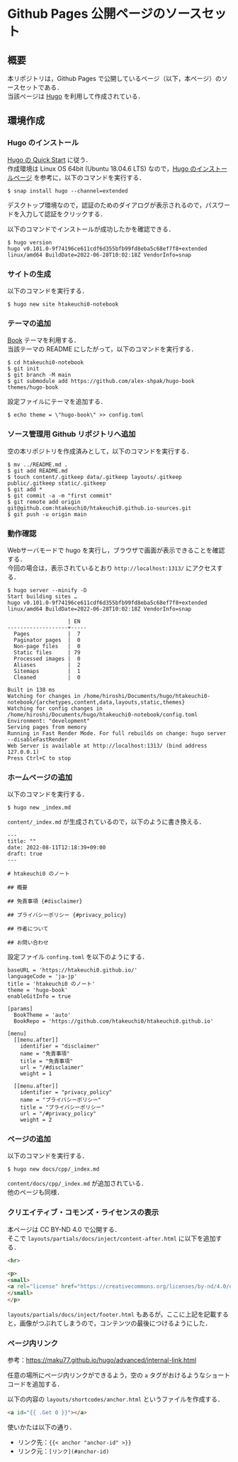 # Github Pages 公開ページのソースセット

## 概要

本リポジトリは，Github Pages で公開しているページ（以下，本ページ）のソースセットである．    
当該ページは [Hugo](https://gohugo.io) を利用して作成されている．

## 環境作成

### Hugo のインストール

[Hugo の Quick Start](https://gohugo.io/getting-started/quick-start/) に従う．    
作成環境は Linux OS 64bit (Ubuntu 18.04.6 LTS) なので，[Hugo のインストールページ](https://gohugo.io/getting-started/installing) を参考に，以下のコマンドを実行する．

```shell
$ snap install hugo --channel=extended
```

デスクトップ環境なので，認証のためのダイアログが表示されるので，パスワードを入力して認証をクリックする．    

以下のコマンドでインストールが成功したかを確認できる．

```shell
$ hugo version
hugo v0.101.0-9f74196ce611cdf6d355bfb99fd8eba5c68ef7f8+extended linux/amd64 BuildDate=2022-06-28T10:02:18Z VendorInfo=snap
```

### サイトの生成

以下のコマンドを実行する．

```shell
$ hugo new site htakeuchi0-notebook
```

### テーマの追加

[Book](https://themes.gohugo.io/themes/hugo-book/) テーマを利用する．    
当該テーマの README にしたがって，以下のコマンドを実行する．

```shell
$ cd htakeuchi0-notebook
$ git init
$ git branch -M main
$ git submodule add https://github.com/alex-shpak/hugo-book themes/hugo-book
```

設定ファイルにテーマを追加する．

```shell
$ echo theme = \"hugo-book\" >> config.toml
```

### ソース管理用 Github リポジトリへ追加

空の本リポジトリを作成済みとして，以下のコマンドを実行する．

```shell
$ mv ../README.md .
$ git add README.md
$ touch content/.gitkeep data/.gitkeep layouts/.gitkeep public/.gitkeep static/.gitkeep
$ git add *
$ git commit -a -m "first commit"
$ git remote add origin git@github.com:htakeuchi0/htakeuchi0.github.io-sources.git
$ git push -u origin main
```

### 動作確認

Webサーバモードで hugo を実行し，ブラウザで画面が表示できることを確認する．    
今回の場合は，表示されているとおり `http://localhost:1313/` にアクセスする．

```shell
$ hugo server --minify -D
Start building sites … 
hugo v0.101.0-9f74196ce611cdf6d355bfb99fd8eba5c68ef7f8+extended linux/amd64 BuildDate=2022-06-28T10:02:18Z VendorInfo=snap

                   | EN  
-------------------+-----
  Pages            |  7  
  Paginator pages  |  0  
  Non-page files   |  0  
  Static files     | 79  
  Processed images |  0  
  Aliases          |  2  
  Sitemaps         |  1  
  Cleaned          |  0  

Built in 138 ms
Watching for changes in /home/hiroshi/Documents/hugo/htakeuchi0-notebook/{archetypes,content,data,layouts,static,themes}
Watching for config changes in /home/hiroshi/Documents/hugo/htakeuchi0-notebook/config.toml
Environment: "development"
Serving pages from memory
Running in Fast Render Mode. For full rebuilds on change: hugo server --disableFastRender
Web Server is available at http://localhost:1313/ (bind address 127.0.0.1)
Press Ctrl+C to stop
```

### ホームページの追加

以下のコマンドを実行する．

```shell
$ hugo new _index.md
```

`content/_index.md` が生成されているので，以下のように書き換える．

```
---
title: ""
date: 2022-08-11T12:18:39+09:00
draft: true
---

# htakeuchi0 のノート

## 概要

## 免責事項 {#disclaimer}

## プライバシーポリシー {#privacy_policy}

## 作者について

## お問い合わせ
```

設定ファイル `confing.toml` を以下のようにする．

```
baseURL = 'https://htakeuchi0.github.io/'
languageCode = 'ja-jp'
title = 'htakeuchi0 のノート'
theme = 'hugo-book'
enableGitInfo = true

[params]
  BookTheme = 'auto'
  BookRepo = 'https://github.com/htakeuchi0/htakeuchi0.github.io'

[menu]
  [[menu.after]]
    identifier = "disclaimer"
    name = "免責事項"
    title = "免責事項"
    url = "/#disclaimer"
    weight = 1

  [[menu.after]]
    identifier = "privacy_policy"
    name = "プライバシーポリシー"
    title = "プライバシーポリシー"
    url = "/#privacy_policy"
    weight = 2
```

### ページの追加

以下のコマンドを実行する．

```shell
$ hugo new docs/cpp/_index.md
```

`content/docs/cpp/_index.md` が追加されている．    
他のページも同様． 

### クリエイティブ・コモンズ・ライセンスの表示

本ページは CC BY-ND 4.0 で公開する．     
そこで `layouts/partials/docs/inject/content-after.html` に以下を追加する．

```html
<hr>

<p>
<small>
<a rel="license" href="https://creativecommons.org/licenses/by-nd/4.0/deed.ja?_fsi=E6fL9iEx"><img src="https://i.creativecommons.org/l/by-nd/4.0/88x31.png" alt="クリエイティブ・コモンズ・ライセンス" style="border-width:0" /></a><br />本ページは <a rel="license" href="https://creativecommons.org/licenses/by-nd/4.0/deed.ja?_fsi=E6fL9iEx">クリエイティブ・コモンズ 表示 - 改変禁止 4.0 国際ライセンス (CC BY-ND 4.0)</a> の下に提供されています。
</small>
</p>
```

`layouts/partials/docs/inject/footer.html` もあるが，ここに上記を記載すると，画像がつぶれてしまうので，コンテンツの最後につけるようにした．

### ページ内リンク

参考：https://maku77.github.io/hugo/advanced/internal-link.html

任意の場所にページ内リンクができるよう，空の `a` タグがおけるようなショートコードを追加する．

以下の内容の `layouts/shortcodes/anchor.html` というファイルを作成する．

```html
<a id="{{ .Get 0 }}"></a>
```

使いかたは以下の通り．

* リンク先：`{{< anchor "anchor-id" >}}`
* リンク元：`[リンク](#anchor-id)`
